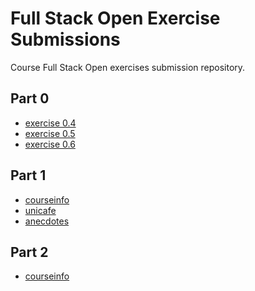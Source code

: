 # Full Stack Open Exercise Submissions

Course Full Stack Open exercises submission repository. 

## Part 0
- [exercise 0.4](https://github.com/miahro/FSO/blob/master/part0/04_New_note_diagram.md)
- [exercise 0.5](https://github.com/miahro/FSO/blob/master/part0/05_SPA_diagram.md)
- [exercise 0.6](https://github.com/miahro/FSO/blob/master/part0/06_New_note_SPA_diagram.md)

## Part 1
- [courseinfo](https://github.com/miahro/FSO/tree/master/part1/courseinfo)
- [unicafe](https://github.com/miahro/FSO/tree/master/part1/unicafe)
- [anecdotes](https://github.com/miahro/FSO/tree/master/part1/anecdotes)

## Part 2
- [courseinfo]()
